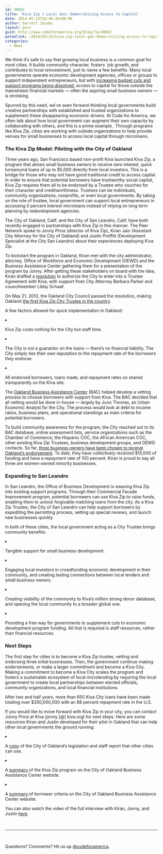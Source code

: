 ```yaml
---
id: 30682
title: 'Kiva Zip + Local Gov: Democratizing Access to Capital'
date: 2014-05-23T16:48:26+00:00
author: Garrett Jacobs
layout: post
guid: http://www.codeforamerica.org/blog/?p=30682
permalink: /2014/05/23/kiva-zip-local-gov-democratizing-access-to-capital/
categories:
  - News
---
```

<p dir="ltr">
  We think it&#8217;s safe to say that growing local business is a common goal for most cities. It builds community character, fosters  job growth, and contributes to local reinvestment, just to name a few benefits. Many local governments operate economic development agencies, offices or groups to support independent entrepreneurs, but with <a href="http://www.dof.ca.gov/redevelopment/">increasing budget cuts and support programs being dissolved</a>, access to capital for those outside the mainstream financial markets — often the aspiring small business owners — is shrinking.
</p>

<p dir="ltr">
  Spurred by this need, we’ve seen forward-thinking local governments build creative partnerships with established and trusted organizations to supplement these disappearing economic drivers. At Code for America, we often talk about how local government can augment their own capacity by collaborating with others, and this is a prime example.  Through programs like Kiva Zip, cities are working with outside organizations to help provide venues for small businesses to access local capital through microloans.
</p>

### The Kiva Zip Model: Piloting with the City of Oakland

Three years ago, San Francisco based non-profit Kiva launched Kiva Zip, a program that allows small business owners to receive zero interest, quick turnaround loans of up to $5,000 directly from local investors. This is a bridge for those who may not have good traditional credit to access capital. In order to ensure that potential borrowers have trustworthy social capital, Kiva Zip requires them all to be endorsed by a Trustee who vouches for their character and creditworthiness. Trustees can be individuals, community organizations, nonprofits, or even local governments. By taking on the role of trustee, local government can support local entrepreneurs in accessing 0 percent interest microloans instead of relying on long term planning by redevelopment agencies.

The City of Oakland, Calif. and the City of San Leandro, Calif. have both recently engaged in partnerships with Kiva Zip in this manner. The Peer Network spoke to Jonny Price (director of Kiva Zip), Kiran Jain (Assistant City Attorney for the City of Oakland) and Justin Proffitt (Development Specialist at the City San Leandro) about their experiences deploying Kiva Zip.

To kickstart the program in Oakland, Kiran met with the city administrator, attorney, Office of Workforce and Economic Development (OEWD) and the Business Assistance Center gathering them for a presentation of the program by Jonny. After getting these stakeholders on board with the idea, Kiran drafted a [resolution](https://oakland.legistar.com/LegislationDetail.aspx?ID=1420160&GUID=14D6F850-D79D-48E2-9A6A-1A1DCC163E9A) to authorize the City to enter into a Trustee Agreement with Kiva, with support from City Attorney Barbara Parker and councilmember Libby Schaaf.

On May 21, 2013, the Oakland City Council passed the resolution, making Oakland [the first Kiva Zip City Trustee in the country](http://blog.sfgate.com/inoakland/2013/07/26/kiva-zip-teams-up-with-city-of-oakland-to-offer-small-business-loans-oakland-local/).

A few factors allowed for quick implementation in Oakland:

<li dir="ltr">
  <p dir="ltr">
    Kiva Zip costs nothing for the City but staff time.
  </p>
</li>

<li dir="ltr">
  <p dir="ltr">
    The City is not a guarantor on the loans — there’s no financial liability. The City simply ties their own reputation to the repayment rate of the borrowers they endorse.
  </p>
</li>

<li dir="ltr">
  <p dir="ltr">
    All endorsed borrowers, loans made, and repayment rates on shared transparently on the Kiva site.
  </p>
</li>

The [Oakland Business Assistance Center](http://www.oaklandbac.com/) (BAC) helped develop a vetting process to choose borrowers with support from Kiva. The BAC decided that all vetting would be done in-house — largely by Juno Thomas, an Urban Economic Analyst for the City. The process would look at debt to income ratios, business plans, and operational standings as main criteria for potential borrowers.

To build community awareness for the program, the City reached out to its BAC database, online assessment lists, service organizations such as the Chamber of Commerce, the Hispanic COC, the African American COC, other existing Kiva Zip Trustees, business development groups, and OEWD contacts. So far, [three business owners have been chosen to receive Oakland’s endorsement](https://zip.kiva.org/trustees/573). To date, they have collectively received $15,000 of funding and have a repayment rate of 100 percent. Kiran is proud to say all three are women-owned minority businesses.

### Expanding to San Leandro

In San Leandro, the Office of Business Development is weaving Kiva Zip into existing support programs. Through their Commercial Facade Improvement program, potential borrowers can use Kiva Zip to raise funds, enabling them to unlock forgivable matching loans from the city. As a Kiva Zip Trustee, the City of San Leandro can help support borrowers by expediting the permitting process, setting up special reviews, and launch new businesses quickly.

In both of these cities, the local government acting as a City Trustee brings community benefits:

<li dir="ltr">
  <p dir="ltr">
    Tangible support for small business development.
  </p>
</li>

<li dir="ltr">
  <p dir="ltr">
    Engaging local investors in crowdfunding economic development in their community, and creating lasting connections between local lenders and small business owners.
  </p>
</li>

<li dir="ltr">
  <p dir="ltr">
    Creating visibility of the community to Kiva’s million strong donor database, and opening the local community to a broader global one.
  </p>
</li>

<li dir="ltr">
  <p dir="ltr">
    Providing a free way for governments to supplement cuts to economic development program funding. All that is required is staff resources, rather than financial resources.
  </p>
</li>

### Next Steps

The first step for cities is to become a Kiva Zip trustee, vetting and endorsing three initial businesses. Then, the government continue making endorsements, or make a larger commitment and become a Kiva City. Making a commitment to become a Kiva City scales the program and fosters a sustainable ecosystem of local microlending by requiring the local government to create local partnerships between elected officials, community organizations, and local financial institutions.

After two and half years, more than 650 Kiva City loans have been made totaling over $350,000,000 with an 88 percent repayment rate in the U.S.

If you would like to move forward with Kiva Zip in your city, you can contact Jonny Price at Kiva (jonny [@] kiva.org) for next steps. Here are some resources Kiran and Justin developed for their pilot in Oakland that can help other local governments the ground running:

<li dir="ltr">
  <p dir="ltr">
    A <a href="https://oakland.legistar.com/LegislationDetail.aspx?ID=1420160&GUID=14D6F850-D79D-48E2-9A6A-1A1DCC163E9A">copy</a> of the City of Oakland&#8217;s legislation and staff report that other cities can use.
  </p>
</li>

<li dir="ltr">
  <p dir="ltr">
    A <a href="http://www.oaklandbac.com/media/KIVASummary.pdf">summary </a>of the Kiva Zip program on the City of Oakland Business Assistance Center website.
  </p>
</li>

<li dir="ltr">
  <p dir="ltr">
    A <a href="http://www.oaklandbac.com/media/Borrower1Pager.pdf">summary</a><span style="text-decoration: underline;"> </span>of borrower criteria on the City of Oakland Business Assistance Center website.
  </p>
</li>

You can also watch the video of the full interview with Kiran, Jonny, and Justin [here](http://codeforamerica.org/peer-network-training/05-08-14/ "Kiva Zip Webinar").

&nbsp;

* * *

&nbsp;

Questions? Comments? Hit us up [@codeforamerica](http://twitter.com/codeforamerica).